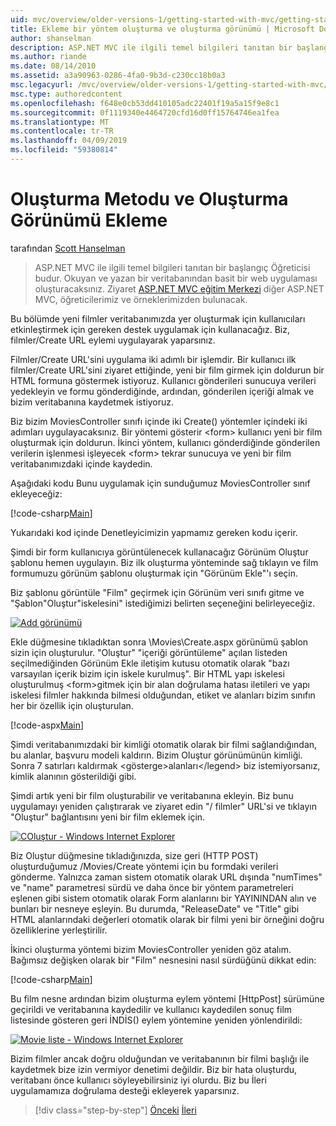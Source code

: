 ```yaml
---
uid: mvc/overview/older-versions-1/getting-started-with-mvc/getting-started-with-mvc-part6
title: Ekleme bir yöntem oluşturma ve oluşturma görünümü | Microsoft Docs
author: shanselman
description: ASP.NET MVC ile ilgili temel bilgileri tanıtan bir başlangıç Öğreticisi budur. Okuyan ve yazan bir veritabanından basit bir web uygulaması oluşturun.
ms.author: riande
ms.date: 08/14/2010
ms.assetid: a3a90963-0286-4fa0-9b3d-c230cc18b0a3
msc.legacyurl: /mvc/overview/older-versions-1/getting-started-with-mvc/getting-started-with-mvc-part6
msc.type: authoredcontent
ms.openlocfilehash: f648e0cb53dd410105adc22401f19a5a15f9e8c1
ms.sourcegitcommit: 0f1119340e4464720cfd16d0ff15764746ea1fea
ms.translationtype: MT
ms.contentlocale: tr-TR
ms.lasthandoff: 04/09/2019
ms.locfileid: "59380814"
---
```

# <a name="adding-a-create-method-and-create-view"></a>Oluşturma Metodu ve Oluşturma Görünümü Ekleme

tarafından [Scott Hanselman](https://github.com/shanselman)

> ASP.NET MVC ile ilgili temel bilgileri tanıtan bir başlangıç Öğreticisi budur. Okuyan ve yazan bir veritabanından basit bir web uygulaması oluşturacaksınız. Ziyaret [ASP.NET MVC eğitim Merkezi](../../../index.md) diğer ASP.NET MVC, öğreticilerimiz ve örneklerimizden bulunacak.


Bu bölümde yeni filmler veritabanımızda yer oluşturmak için kullanıcıları etkinleştirmek için gereken destek uygulamak için kullanacağız. Biz, filmler/Create URL eylemi uygulayarak yaparsınız.

Filmler/Create URL'sini uygulama iki adımlı bir işlemdir. Bir kullanıcı ilk filmler/Create URL'sini ziyaret ettiğinde, yeni bir film girmek için doldurun bir HTML formuna göstermek istiyoruz. Kullanıcı gönderileri sunucuya verileri yedekleyin ve formu gönderdiğinde, ardından, gönderilen içeriği almak ve bizim veritabanına kaydetmek istiyoruz.

Biz bizim MoviesController sınıfı içinde iki Create() yöntemler içindeki iki adımları uygulayacaksınız. Bir yöntemi gösterir &lt;form&gt; kullanıcı yeni bir film oluşturmak için doldurun. İkinci yöntem, kullanıcı gönderdiğinde gönderilen verilerin işlenmesi işleyecek &lt;form&gt; tekrar sunucuya ve yeni bir film veritabanımızdaki içinde kaydedin.

Aşağıdaki kodu Bunu uygulamak için sunduğumuz MoviesController sınıf ekleyeceğiz:

[!code-csharp[Main](getting-started-with-mvc-part6/samples/sample1.cs)]

Yukarıdaki kod içinde Denetleyicimizin yapmamız gereken kodu içerir.

Şimdi bir form kullanıcıya görüntülenecek kullanacağız Görünüm Oluştur şablonu hemen uygulayın. Biz ilk oluşturma yönteminde sağ tıklayın ve film formumuzu görünüm şablonu oluşturmak için "Görünüm Ekle"'ı seçin.

Biz şablonu görüntüle "Film" geçirmek için Görünüm veri sınıfı gitme ve "Şablon"Oluştur"iskelesini" istediğimizi belirten seçeneğini belirleyeceğiz.

[![Add görünümü](getting-started-with-mvc-part6/_static/image2.png)](getting-started-with-mvc-part6/_static/image1.png)

Ekle düğmesine tıkladıktan sonra \Movies\Create.aspx görünümü şablon sizin için oluşturulur. "Oluştur" "içeriği görüntüleme" açılan listeden seçilmediğinden Görünüm Ekle iletişim kutusu otomatik olarak "bazı varsayılan içerik bizim için iskele kurulmuş". Bir HTML yapı iskelesi oluşturulmuş &lt;form&gt;gitmek için bir alan doğrulama hatası iletileri ve yapı iskelesi filmler hakkında bilmesi olduğundan, etiket ve alanları bizim sınıfın her bir özellik için oluşturulan.

[!code-aspx[Main](getting-started-with-mvc-part6/samples/sample2.aspx)]

Şimdi veritabanımızdaki bir kimliği otomatik olarak bir filmi sağlandığından, bu alanlar, başvuru modeli kaldırın. Bizim Oluştur görünümünün kimliği. Sonra 7 satırları kaldırmak &lt;gösterge&gt;alanları&lt;/legend&gt; biz istemiyorsanız, kimlik alanının gösterildiği gibi.

Şimdi artık yeni bir film oluşturabilir ve veritabanına ekleyin. Biz bunu uygulamayı yeniden çalıştırarak ve ziyaret edin "/ filmler" URL'si ve tıklayın "Oluştur" bağlantısını yeni bir film eklemek için.

[![COluştur - Windows Internet Explorer](getting-started-with-mvc-part6/_static/image4.png)](getting-started-with-mvc-part6/_static/image3.png)

Biz Oluştur düğmesine tıkladığınızda, size geri (HTTP POST) oluşturduğumuz /Movies/Create yöntemi için bu formdaki verileri gönderme. Yalnızca zaman sistem otomatik olarak URL dışında "numTimes" ve "name" parametresi sürdü ve daha önce bir yöntem parametreleri eşlenen gibi sistem otomatik olarak Form alanlarını bir YAYININDAN alın ve bunları bir nesneye eşleyin. Bu durumda, "ReleaseDate" ve "Title" gibi HTML alanlarındaki değerleri otomatik olarak bir filmi yeni bir örneğini doğru özelliklerine yerleştirilir.

İkinci oluşturma yöntemi bizim MoviesController yeniden göz atalım. Bağımsız değişken olarak bir "Film" nesnesini nasıl sürdüğünü dikkat edin:

[!code-csharp[Main](getting-started-with-mvc-part6/samples/sample3.cs)]

Bu film nesne ardından bizim oluşturma eylem yöntemi [HttpPost] sürümüne geçirildi ve veritabanına kaydedilir ve kullanıcı kaydedilen sonuç film listesinde gösteren geri İNDİS() eylem yöntemine yeniden yönlendirildi:

[![Movie liste - Windows Internet Explorer](getting-started-with-mvc-part6/_static/image6.png)](getting-started-with-mvc-part6/_static/image5.png)

Bizim filmler ancak doğru olduğundan ve veritabanının bir filmi başlığı ile kaydetmek bize izin vermiyor denetimi değildir. Biz bir hata oluşturdu, veritabanı önce kullanıcı söyleyebilirsiniz iyi olurdu. Biz bu İleri uygulamamıza doğrulama desteği ekleyerek yaparsınız.

> [!div class="step-by-step"]
> [Önceki](getting-started-with-mvc-part5.md)
> [İleri](getting-started-with-mvc-part7.md)
